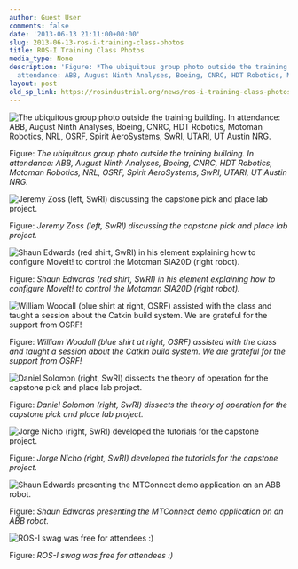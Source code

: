 ```yaml
---
author: Guest User
comments: false
date: '2013-06-13 21:11:00+00:00'
slug: 2013-06-13-ros-i-training-class-photos
title: ROS-I Training Class Photos
media_type: None
description: 'Figure: *The ubiquitous group photo outside the training building. In
  attendance: ABB, August Ninth Analyses, Boeing, CNRC, HDT Robotics, Motoman ...'
layout: post
old_sp_link: https://rosindustrial.org/news/ros-i-training-class-photos
---
```




![The ubiquitous group photo outside the training building. In attendance: ABB, August Ninth Analyses, Boeing, CNRC, HDT Robotics, Motoman Robotics, NRL, OSRF, Spirit AeroSystems, SwRI, UTARI, UT Austin NRG.](https://images.squarespace-cdn.com/content/v1/51df34b1e4b08840dcfd2841/1375213369263-M3RKQDX95N59B7CKTE1Y/Group_Photo.JPG)

Figure: *The ubiquitous group photo outside the training building. In attendance: ABB, August Ninth Analyses, Boeing, CNRC, HDT Robotics, Motoman Robotics, NRL, OSRF, Spirit AeroSystems, SwRI, UTARI, UT Austin NRG.*

![Jeremy Zoss (left, SwRI) discussing the capstone pick and place lab project.](https://images.squarespace-cdn.com/content/v1/51df34b1e4b08840dcfd2841/1375213634218-M6DPAY71ICBKLJ8Z4H8V/Jeremy_Training.JPG)

Figure: *Jeremy Zoss (left, SwRI) discussing the capstone pick and place lab project.*

![Shaun Edwards (red shirt, SwRI) in his element explaining how to configure MoveIt! to control the Motoman SIA20D (right robot).](https://images.squarespace-cdn.com/content/v1/51df34b1e4b08840dcfd2841/1375213910711-PDPMG8L46HLD9UA7MLZN/Shaun_Training1.JPG)

Figure: *Shaun Edwards (red shirt, SwRI) in his element explaining how to configure MoveIt! to control the Motoman SIA20D (right robot).*

![William Woodall (blue shirt at right, OSRF) assisted with the class and taught a session about the Catkin build system. We are grateful for the support from OSRF!](https://images.squarespace-cdn.com/content/v1/51df34b1e4b08840dcfd2841/1375213668132-5I4QWJ7WQCVAMI2MZ31Y/OSRF_Helps_w_Training.JPG)

Figure: *William Woodall (blue shirt at right, OSRF) assisted with the class and taught a session about the Catkin build system. We are grateful for the support from OSRF!*

![Daniel Solomon (right, SwRI) dissects the theory of operation for the capstone pick and place lab project.](https://images.squarespace-cdn.com/content/v1/51df34b1e4b08840dcfd2841/1375213704734-E7VZ04N6T5JCPA23MLAH/Dan_Training.JPG)

Figure: *Daniel Solomon (right, SwRI) dissects the theory of operation for the capstone pick and place lab project.*

![Jorge Nicho (right, SwRI) developed the tutorials for the capstone project.](https://images.squarespace-cdn.com/content/v1/51df34b1e4b08840dcfd2841/1375213726131-VZ9511PNG1KL2UZCO71F/Jorge_Training.JPG)

Figure: *Jorge Nicho (right, SwRI) developed the tutorials for the capstone project.*

![Shaun Edwards presenting the MTConnect demo application on an ABB robot.](https://images.squarespace-cdn.com/content/v1/51df34b1e4b08840dcfd2841/1375213779529-FF61AM4IZIG3CJ4GDH4M/Shaun_Training2.JPG)

Figure: *Shaun Edwards presenting the MTConnect demo application on an ABB robot.*

![ROS-I swag was free for attendees :)](https://images.squarespace-cdn.com/content/v1/51df34b1e4b08840dcfd2841/1375213813222-9EIOPFD2AZHMNIGIGYWA/Swag_Mug.JPG)

Figure: *ROS-I swag was free for attendees :)*


